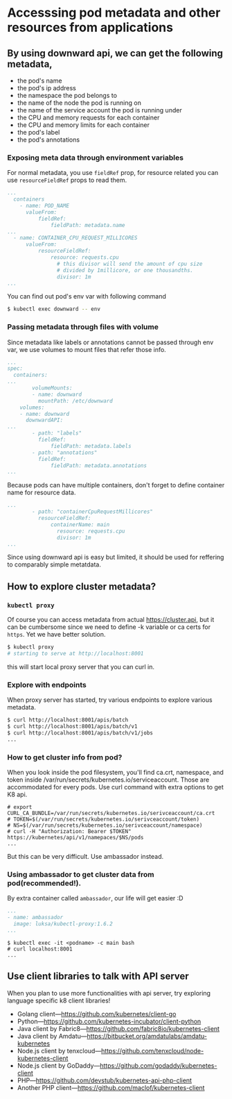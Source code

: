 # Accesssing pod metadata and other resources from applications

## By using downward api, we can get the following metadata,
- the pod's name
- the pod's ip address
- the namespace the pod belongs to
- the name of the node the pod is running on
- the name of the service account the pod is running under
- the CPU and memory requests for each container
- the CPU and memory limits for each container
- the pod's label
- the pod's annotations

### Exposing meta data through environment variables
For normal metadata, you use `fieldRef` prop, for resource related you can use `resourceFieldRef` props to read them.
```yaml
...
  containers
	- name: POD_NAME
	  valueFrom:
		  fieldRef: 
			  fieldPath: metadata.name
...
  - name: CONTAINER_CPU_REQUEST_MILLICORES
	  valueFrom:
		  resourceFieldRef:
			  resource: requests.cpu
				# this divisor will send the amount of cpu size
				# divided by 1millicore, or one thousandths.
				divisor: 1m 
...
```
You can find out pod's env var with following command
```bash
$ kubectl exec downward -- env
```

### Passing metadata through files with volume
Since metadata like labels or annotations cannot be passed through env var, we use volumes to mount files that refer those info.
```yaml
...
spec:
  containers: 
...
		volumeMounts: 
		- name: downward
		  mountPath: /etc/downward
	volumes: 
	- name: downward
	  downwardAPI:
...
		- path: "labels"
		  fieldRef:
			  fieldPath: metadata.labels
		- path: "annotations"
		  fieldRef:
			  fieldPath: metadata.annotations
...
```
Because pods can have multiple containers, don't forget to define container name for resource data.
```yaml
...
		- path: "containerCpuRequestMillicores"
		  resourceFieldRef:
			  containerName: main
				resource: requests.cpu
				divisor: 1m
...
```
Since using downward api is easy but limited, it should be used for reffering to comparably simple metatdata.

## How to explore cluster metadata?
### `kubectl proxy`
Of course you can access metadata from actual https://cluster.api, but it can be cumbersome since we need to define -k variable or ca certs for `https`. Yet we have better solution. 
```bash
$ kubectl proxy
# starting to serve at http://localhost:8001
```
this will start local proxy server that you can curl in.

### Explore with endpoints
When proxy server has started, try various endpoints to explore various metadata.
```bash
$ curl http://localhost:8001/apis/batch
$ curl http://localhost:8001/apis/batch/v1
$ curl http://localhost:8001/apis/batch/v1/jobs
...
```

### How to get cluster info from pod?
When you look inside the pod filesystem, you'll find ca.crt, namespace, and token inside /var/run/secrets/kubernetes.io/serviceaccount. Those are accommodated for every pods.
Use curl command with extra options to get K8 api.
```console
# export CURL_CA_BUNDLE=/var/run/secrets/kubernetes.io/serivceaccount/ca.crt
# TOKEN=$(/var/run/secrets/kubernetes.io/serivceaccount/token)
# NS=$(/var/run/secrets/kubernetes.io/serivceaccount/namespace)
# curl -H "Authorization: Bearer $TOKEN" https://kubernetes/api/v1/namepaces/$NS/pods
...
```
But this can be very difficult. Use ambassador instead.

### Using ambassador to get cluster data from pod(recommended!).
By extra container called `ambassador`, our life will get easier :D
```yaml
...
- name: ambassador
  image: luksa/kubectl-proxy:1.6.2
...
```
```console
$ kubectl exec -it <podname> -c main bash
# curl localhost:8001
...
```

## Use client libraries to talk with API server
When you plan to use more functionalities with api server, try exploring language specific k8 client libraries! 
- Golang client—https://github.com/kubernetes/client-go
- Python—https://github.com/kubernetes-incubator/client-python
- Java client by Fabric8—https://github.com/fabric8io/kubernetes-client
- Java client by Amdatu—https://bitbucket.org/amdatulabs/amdatu-kubernetes
- Node.js client by tenxcloud—https://github.com/tenxcloud/node-kubernetes-client 
- Node.js client by GoDaddy—https://github.com/godaddy/kubernetes-client
- PHP—https://github.com/devstub/kubernetes-api-php-client
- Another PHP client—https://github.com/maclof/kubernetes-client